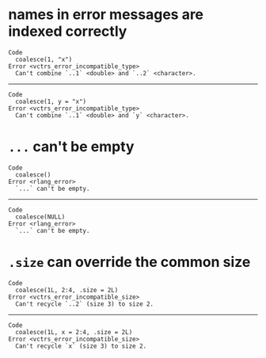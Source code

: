 # names in error messages are indexed correctly

    Code
      coalesce(1, "x")
    Error <vctrs_error_incompatible_type>
      Can't combine `..1` <double> and `..2` <character>.

---

    Code
      coalesce(1, y = "x")
    Error <vctrs_error_incompatible_type>
      Can't combine `..1` <double> and `y` <character>.

# `...` can't be empty

    Code
      coalesce()
    Error <rlang_error>
      `...` can't be empty.

---

    Code
      coalesce(NULL)
    Error <rlang_error>
      `...` can't be empty.

# `.size` can override the common size

    Code
      coalesce(1L, 2:4, .size = 2L)
    Error <vctrs_error_incompatible_size>
      Can't recycle `..2` (size 3) to size 2.

---

    Code
      coalesce(1L, x = 2:4, .size = 2L)
    Error <vctrs_error_incompatible_size>
      Can't recycle `x` (size 3) to size 2.

